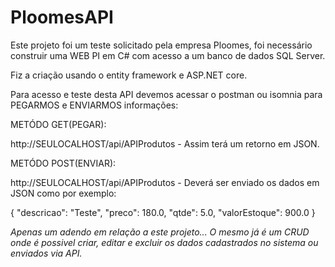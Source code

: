 # PloomesAPI

Este projeto foi um teste solicitado pela empresa Ploomes, foi necessário construir uma  WEB PI em C# com acesso a um banco de dados SQL Server.

Fiz a criação usando o entity framework e ASP.NET core.

Para acesso e teste desta API devemos acessar o postman ou isomnia para PEGARMOS e ENVIARMOS informações:

METÓDO GET(PEGAR):

http://SEULOCALHOST/api/APIProdutos - Assim terá um retorno em JSON.


METÓDO POST(ENVIAR):

http://SEULOCALHOST/api/APIProdutos - Deverá ser enviado os dados em JSON como por exemplo:

{
	"descricao": "Teste",
        "preco": 180.0,
        "qtde": 5.0,
        "valorEstoque": 900.0
}

*Apenas um adendo em relação a este projeto... O mesmo já é um CRUD onde é possivel criar, editar e excluir os dados cadastrados no sistema ou enviados via API.*
